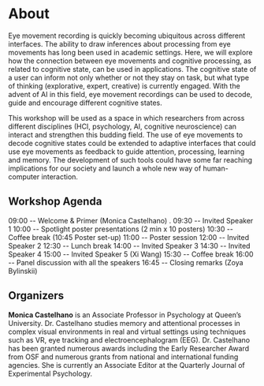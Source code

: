 # About

Eye movement recording is quickly becoming ubiquitous across different interfaces.  The ability to draw inferences about processing from eye movements has long been used in academic settings.  Here, we will explore how the connection between eye movements and cognitive processing, as related to cognitive state, can be used in applications.
The cognitive state of a user can inform not only whether or not they stay on task, but what type of thinking (explorative, expert, creative) is currently engaged. With the advent of AI in this field, eye movement recordings can be used to decode, guide and encourage different cognitive states. 

This workshop will be used as a space in which researchers from across different disciplines (HCI, psychology, AI, cognitive neuroscience) can interact and strengthen this budding field.  The use of eye movements to decode cognitive states could be extended to adaptive interfaces that could use eye movements as feedback to guide attention, processing, learning and memory. 
The development of such tools could have some far reaching implications for our society and launch a whole new way of human-computer interaction.

## Workshop Agenda

09:00 -- Welcome & Primer (Monica Castelhano) . 
09:30 -- Invited Speaker 1 
10:00 -- Spotlight poster presentations (2 min x 10 posters)
10:30 -- Coffee break (10:45 Poster set-up)
11:00 -- Poster session
12:00 -- Invited Speaker 2 
12:30 -- Lunch break
14:00 -- Invited Speaker 3 
14:30 -- Invited Speaker 4 
15:00 -- Invited Speaker 5 (Xi Wang)
15:30 -- Coffee break
16:00 -- Panel discussion with all the speakers
16:45 -- Closing remarks (Zoya Bylinskii)

## Organizers

**Monica Castelhano** is an Associate Professor in Psychology at Queen’s University. Dr. Castelhano studies memory and attentional processes in complex visual environments in real and virtual settings using techniques such as VR, eye tracking and electroencephalogram (EEG).  Dr. Castelhano has been granted numerous awards including the Early Researcher Award from OSF and numerous grants from national and international funding agencies. She is currently an Associate Editor at the Quarterly Journal of Experimental Psychology.
